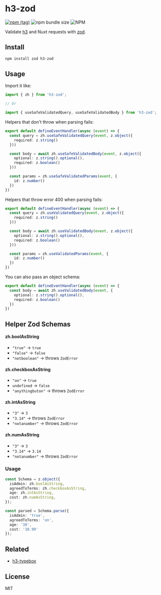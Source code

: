 # h3-zod

[![npm (tag)](https://img.shields.io/npm/v/h3-zod?style=flat&colorA=000000&colorB=000000)](https://www.npmjs.com/package/h3-zod) ![npm bundle size](https://img.shields.io/bundlephobia/minzip/h3-zod?style=flat&colorA=000000&colorB=000000) ![NPM](https://img.shields.io/npm/l/h3-zod?style=flat&colorA=000000&colorB=000000)

Validate [h3](https://github.com/unjs/h3) and Nuxt requests with [zod](https://github.com/colinhacks/zod).

## Install

```bash
npm install zod h3-zod
```

## Usage

Import it like:

```ts
import { zh } from 'h3-zod';

// Or

import { useSafeValidatedQuery, useSafeValidatedBody } from 'h3-zod';
```

Helpers that don't throw when parsing fails:

```ts
export default defineEventHandler(async (event) => {
  const query = zh.useSafeValidatedQuery(event, z.object({
    required: z.string()
  }))

  const body = await zh.useSafeValidatedBody(event, z.object({
    optional: z.string().optional(),
    required: z.boolean()
  }))

  const params = zh.useSafeValidatedParams(event, {
    id: z.number()
  })
})
```

Helpers that throw error 400 when parsing fails:

```ts
export default defineEventHandler(async (event) => {
  const query = zh.useValidatedQuery(event, z.object({
    required: z.string()
  }))

  const body = await zh.useValidatedBody(event, z.object({
    optional: z.string().optional(),
    required: z.boolean()
  }))

  const params = zh.useValidatedParams(event, {
    id: z.number()
  })
})
```

You can also pass an object schema:

```ts
export default defineEventHandler(async (event) => {
  const body = await zh.useValidatedBody(event, {
    optional: z.string().optional(),
    required: z.boolean()
  })
})
```

## Helper Zod Schemas

#### zh.boolAsString
- `"true"` → `true`
- `"false"` → `false`
- `"notboolean"` → throws `ZodError`

#### zh.checkboxAsString
- `"on"` → `true`
- `undefined` → `false`
- `"anythingbuton"` → throws `ZodError`

#### zh.intAsString
- `"3"` → `3`
- `"3.14"` → throws `ZodError`
- `"notanumber"` → throws `ZodError`

#### zh.numAsString
- `"3"` → `3`
- `"3.14"` → `3.14`
- `"notanumber"` → throws `ZodError`

### Usage

```ts
const Schema = z.object({
  isAdmin: zh.boolAsString,
  agreedToTerms: zh.checkboxAsString,
  age: zh.intAsString,
  cost: zh.numAsString,
});

const parsed = Schema.parse({
  isAdmin: 'true',
  agreedToTerms: 'on',
  age: '38',
  cost: '10.99'
});
```

## Related

- [h3-typebox](https://github.com/kevinmarrec/h3-typebox)

## License

MIT
